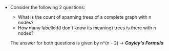 - Consider the following 2 questions:  
	- What is the count of spanning trees of a complete graph with n nodes?
	- How many labelled(I don't know its meaning) trees is there with n nodes?  
  
	The answer for both questions is given by n^(n - 2) -> ***Cayley's Formula***

